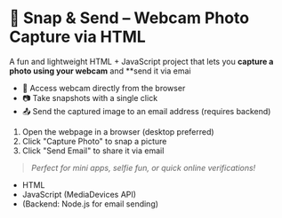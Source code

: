 # 📸 Snap & Send – Webcam Photo Capture via HTML

A fun and lightweight HTML + JavaScript project that lets you **capture a photo using your webcam** and **send it via emai

- 🎥 Access webcam directly from the browser
- 📷 Take snapshots with a single click
- 📤 Send the captured image to an email address (requires backend)

1. Open the webpage in a browser (desktop preferred)
2. Click "Capture Photo" to snap a picture
3. Click "Send Email" to share it via email

> *Perfect for mini apps, selfie fun, or quick online verifications!*

- HTML
- JavaScript (MediaDevices API)
- (Backend: Node.js for email sending)


